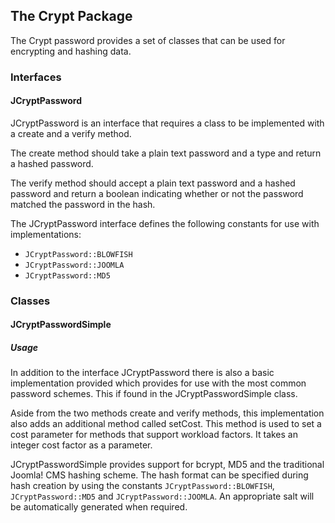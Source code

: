 ## The Crypt Package

The Crypt password provides a set of classes that can be used for
encrypting and hashing data.

### Interfaces

#### JCryptPassword

JCryptPassword is an interface that requires a class to be implemented
with a create and a verify method.

The create method should take a plain text password and a type and
return a hashed password.

The verify method should accept a plain text password and a hashed
password and return a boolean indicating whether or not the password
matched the password in the hash.

The JCryptPassword interface defines the following constants for use
with implementations:

- `JCryptPassword::BLOWFISH`
- `JCryptPassword::JOOMLA`
- `JCryptPassword::MD5`

### Classes

#### JCryptPasswordSimple

##### Usage

In addition to the interface JCryptPassword there is also a basic
implementation provided which provides for use with the most common
password schemes. This if found in the JCryptPasswordSimple class.

Aside from the two methods create and verify methods, this
implementation also adds an additional method called setCost. This
method is used to set a cost parameter for methods that support workload
factors. It takes an integer cost factor as a parameter.

JCryptPasswordSimple provides support for bcrypt, MD5 and the
traditional Joomla! CMS hashing scheme. The hash format can be specified
during hash creation by using the constants `JCryptPassword::BLOWFISH`,
`JCryptPassword::MD5` and `JCryptPassword::JOOMLA`. An appropriate salt
will be automatically generated when required.
